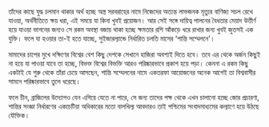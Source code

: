 তাঁদের কাছে যুদ্ধ চলমান থাকার অর্থ হচ্ছে অস্ত্র সরবরাহের নামে নিজেদের অত্যন্ত লাভজনক মৃত্যুর বাণিজ্য সচল রেখে যাওয়া, অর্থনীতিতে ক্ষয় ধরা, এই সময়ে যা কিনা খুবই প্রয়োজন। আর সেই সঙ্গে দায়িত্ব পালনের বৈধতার মেয়াদ উত্তীর্ণ হয়ে যাওয়া ভাগনের জন্যও সে রকম অবস্থা বজায় থাকা হচ্ছে ক্ষমতার রশি আঁকড়ে ধরে রাখার জন্য খুবই জুতসই এক যুক্তি। ফলে যা হওয়ার তা-ই হতে যাচ্ছে, সুইজারল্যান্ডে নির্ধারিত চলতি মাসের ‘শান্তি সম্মেলনে’।

মামাদের চাপের মুখে দক্ষিণের বিশ্বের বেশ কিছু দেশকে সেখানে হাজিরা অবশ্যই দিতে হবে। তবে এর থেকে অর্জন কিছুই না হয়ে যা পাওয়া যাবে তা হচ্ছে, বিভক্ত বিশ্বের বিভক্তি আরও পরিষ্কারভাবে প্রকাশ হয়ে পড়া। কেননা এ রকম কিছু একটাই যে শুরু থেকে তাঁরা চেয়ে আসছেন, শান্তি সম্মেলনের নামে একতরফা আয়োজনের অনেক আগেই তা বিশ্ববাসীর সামনে পরিষ্কারভাবে তুলে ধরেছে।

ফলে চীন, ব্রাজিলের উদ্যোগও যেন এগিয়ে যেতে না পারে, সে জন্য তাদের পক্ষ থেকে এখন চালানো হচ্ছে জোর প্রচারণা, শান্তির সংজ্ঞা নির্ধারণের একচেটিয়া অধিকারের মতো বালখিল্য আবদারও তাই পশ্চিমের সংবাদমাধ্যমের কল্যাণে হয়ে উঠছে যৌক্তিক।
